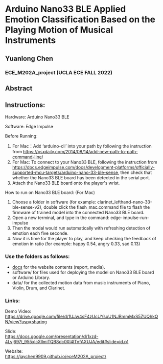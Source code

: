 # Arduino Nano33 BLE Applied Emotion Classification Based on the Playing Motion of Musical Instruments  
## Yuanlong Chen  
### ECE_M202A_project (UCLA ECE FALL 2022)
## Abstract  
## Instructions:  

Hardware: Arduino Nano33 BLE  
  
Software: Edge Impulse  
  
Before Running:  
1. For Mac：Add ‘arduino-cli’ into your path by following the instruction from https://osxdaily.com/2014/08/14/add-new-path-to-path-command-line/  
2. For Mac: To connect to your Nano33 BLE, following the instruction from https://docs.edgeimpulse.com/docs/development-platforms/officially-supported-mcu-targets/arduino-nano-33-ble-sense, then check that whether the Nano33 BLE board has been detected in the serial port.  
3. Attach the Nano33 BLE board onto the player's wrist.  

How to run on Nano33 BLE board: (For Mac)  
1. Choose a folder in software (for example: clarinet_lefthand-nano-33-ble-sense-v2), double click the flash_mac.command file to flash the firmware of trained model into the connected Nano33 BLE board.  
2. Open a new terminal, and type in the command: edge-impulse-run-impulse
3. Then the modal would run automatically with refreshing detection of emotion each five seconde.  
4. Now it is time for the player to play, and keep checking the feedback of emotion in ratio (for example: happy 0.54, angry 0.33, sad 0.13)  

### Use the folders as follows:

* [docs](docs) for the website contents (report, media).
* software/ for files used for deploying the model on Nano33 BLE board or Arduino Library.
* data/ for the collected motion data from music instruments of Piano, Violin, Drum, and Clarinet.

### Links:  
Demo Video:  
https://drive.google.com/file/d/1UJw4sF4zUcUYsoU1NJBmmMxS5ZUQhkQN/view?usp=sharing  

Slide:  
https://docs.google.com/presentation/d/1xzd-4Lvj697t_955xlcXllmiTQB8dc0Xl4lTnfAXUJA/edit#slide=id.p1  

Website:  
https://jaychen9909.github.io/eceM202A_project/


